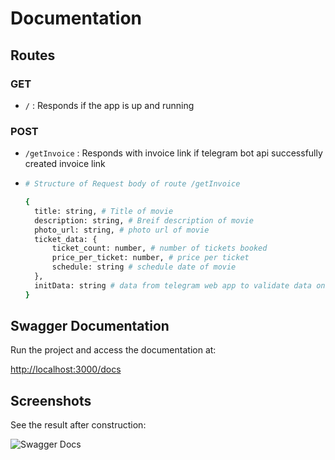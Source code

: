 # Documentation

## Routes

### GET

- `/` : Responds if the app is up and running

### POST

- `/getInvoice` : Responds with invoice link if telegram bot api successfully created invoice link

- ```bash
  # Structure of Request body of route /getInvoice

  {
    title: string, # Title of movie
    description: string, # Breif description of movie
    photo_url: string, # photo url of movie
    ticket_data: {
        ticket_count: number, # number of tickets booked
        price_per_ticket: number, # price per ticket
        schedule: string # schedule date of movie
    },
    initData: string # data from telegram web app to validate data on api
  }
  ```

## Swagger Documentation

Run the project and access the documentation at:

[http://localhost:3000/docs](http://localhost:3000/docs)

## Screenshots

See the result after construction:

![Swagger Docs](https://github.com/BioHazard786/BookMyMovie/assets/54793151/5fc69992-c096-4873-9044-3af28aa4c4b3)
